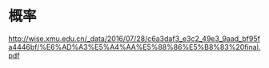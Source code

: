 # 概率
http://wise.xmu.edu.cn/_data/2016/07/28/c6a3daf3_e3c2_49e3_9aad_bf95fa4446bf/%E6%AD%A3%E5%A4%AA%E5%88%86%E5%B8%83%20final.pdf
